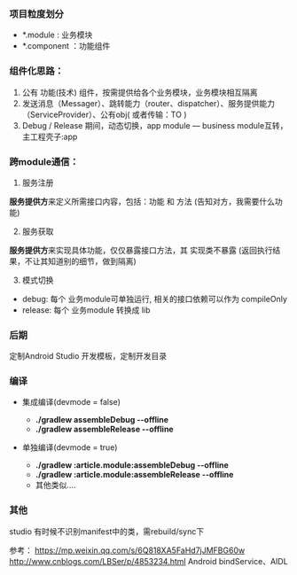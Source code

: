 ### 项目粒度划分

- *.module : 业务模块
- *.component ：功能组件

### 组件化思路：
1. 公有 功能(技术) 组件，按需提供给各个业务模块，业务模块相互隔离
2. 发送消息（Messager）、跳转能力（router、dispatcher）、服务提供能力（ServiceProvider）、公有obj( 或者传输：TO )
3. Debug / Release 期间，动态切换，app module — business module互转，主工程壳子:app

### 跨module通信：
1. 服务注册

**服务提供方**来定义所需接口内容，包括：功能 和 方法
(告知对方，我需要什么功能)

2. 服务获取

**服务提供方**来实现具体功能，仅仅暴露接口方法，其 实现类不暴露
(返回执行结果，不让其知道别的细节，做到隔离)

3. 模式切换
* debug: 每个 业务module可单独运行, 相关的接口依赖可以作为 compileOnly
* release: 每个 业务module 转换成 lib

### 后期
定制Android Studio 开发模板，定制开发目录

### 编译
* 集成编译(devmode = false)
    * **./gradlew assembleDebug --offline**
    * **./gradlew assembleRelease --offline**

* 单独编译(devmode = true)
    * **./gradlew :article.module:assembleDebug --offline**
    * **./gradlew :article.module:assembleRelease --offline**
    * 其他类似....

### 其他
studio 有时候不识别manifest中的类，需rebuild/sync下

参考：
https://mp.weixin.qq.com/s/6Q818XA5FaHd7jJMFBG60w
http://www.cnblogs.com/LBSer/p/4853234.html
Android bindService、AIDL